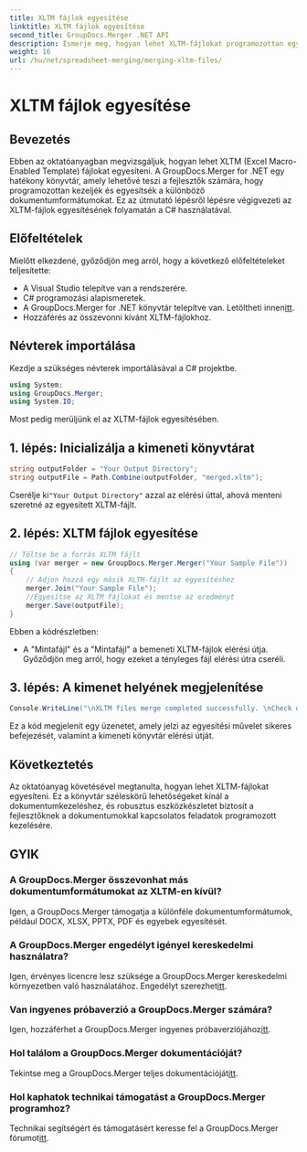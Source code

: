 ```yaml
---
title: XLTM fájlok egyesítése
linktitle: XLTM fájlok egyesítése
second_title: GroupDocs.Merger .NET API
description: Ismerje meg, hogyan lehet XLTM-fájlokat programozottan egyesíteni. Útmutató lépésről lépésre kódpéldákkal.
weight: 16
url: /hu/net/spreadsheet-merging/merging-xltm-files/
---
```


# XLTM fájlok egyesítése

## Bevezetés
Ebben az oktatóanyagban megvizsgáljuk, hogyan lehet XLTM (Excel Macro-Enabled Template) fájlokat egyesíteni. A GroupDocs.Merger for .NET egy hatékony könyvtár, amely lehetővé teszi a fejlesztők számára, hogy programozottan kezeljék és egyesítsék a különböző dokumentumformátumokat. Ez az útmutató lépésről lépésre végigvezeti az XLTM-fájlok egyesítésének folyamatán a C# használatával.
## Előfeltételek
Mielőtt elkezdené, győződjön meg arról, hogy a következő előfeltételeket teljesítette:
- A Visual Studio telepítve van a rendszerére.
- C# programozási alapismeretek.
-  A GroupDocs.Merger for .NET könyvtár telepítve van. Letöltheti innen[itt](https://releases.groupdocs.com/merger/net/).
- Hozzáférés az összevonni kívánt XLTM-fájlokhoz.

## Névterek importálása
Kezdje a szükséges névterek importálásával a C# projektbe.
```csharp
using System; 
using GroupDocs.Merger;
using System.IO;
```

Most pedig merüljünk el az XLTM-fájlok egyesítésében.
## 1. lépés: Inicializálja a kimeneti könyvtárat
```csharp
string outputFolder = "Your Output Directory";
string outputFile = Path.Combine(outputFolder, "merged.xltm");
```
 Cserélje ki`"Your Output Directory"` azzal az elérési úttal, ahová menteni szeretné az egyesített XLTM-fájlt.
## 2. lépés: XLTM fájlok egyesítése
```csharp
// Töltse be a forrás XLTM fájlt
using (var merger = new GroupDocs.Merger.Merger("Your Sample File"))
{
    // Adjon hozzá egy másik XLTM-fájlt az egyesítéshez
    merger.Join("Your Sample File");
    //Egyesítse az XLTM fájlokat és mentse az eredményt
    merger.Save(outputFile);
}
```
Ebben a kódrészletben:
- A "Mintafájl" és a "Mintafájl" a bemeneti XLTM-fájlok elérési útja. Győződjön meg arról, hogy ezeket a tényleges fájl elérési útra cseréli.
## 3. lépés: A kimenet helyének megjelenítése
```csharp
Console.WriteLine("\nXLTM files merge completed successfully. \nCheck output in {0}", outputFolder);
```
Ez a kód megjelenít egy üzenetet, amely jelzi az egyesítési művelet sikeres befejezését, valamint a kimeneti könyvtár elérési útját.

## Következtetés
Az oktatóanyag követésével megtanulta, hogyan lehet XLTM-fájlokat egyesíteni. Ez a könyvtár széleskörű lehetőségeket kínál a dokumentumkezeléshez, és robusztus eszközkészletet biztosít a fejlesztőknek a dokumentumokkal kapcsolatos feladatok programozott kezelésére.

## GYIK
### A GroupDocs.Merger összevonhat más dokumentumformátumokat az XLTM-en kívül?
Igen, a GroupDocs.Merger támogatja a különféle dokumentumformátumok, például DOCX, XLSX, PPTX, PDF és egyebek egyesítését.
### A GroupDocs.Merger engedélyt igényel kereskedelmi használatra?
 Igen, érvényes licencre lesz szüksége a GroupDocs.Merger kereskedelmi környezetben való használatához. Engedélyt szerezhet[itt](https://purchase.groupdocs.com/buy).
### Van ingyenes próbaverzió a GroupDocs.Merger számára?
 Igen, hozzáférhet a GroupDocs.Merger ingyenes próbaverziójához[itt](https://releases.groupdocs.com/).
### Hol találom a GroupDocs.Merger dokumentációját?
Tekintse meg a GroupDocs.Merger teljes dokumentációját[itt](https://tutorials.groupdocs.com/merger/net/).
### Hol kaphatok technikai támogatást a GroupDocs.Merger programhoz?
 Technikai segítségért és támogatásért keresse fel a GroupDocs.Merger fórumot[itt](https://forum.groupdocs.com/c/merger/32).